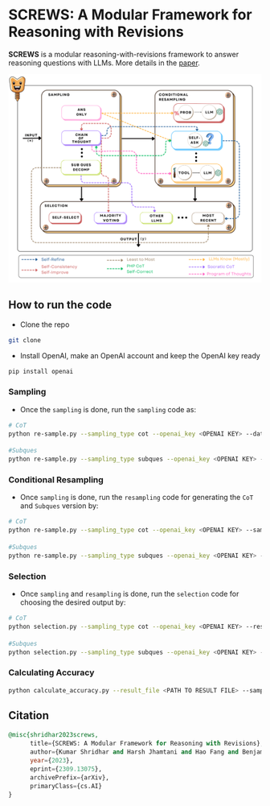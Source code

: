 # SCREWS: A Modular Framework for Reasoning with Revisions

**SCREWS** is a modular reasoning-with-revisions framework to answer reasoning questions with LLMs. More details in the [paper](https://arxiv.org/abs/2309.13075).

![SCREWS](./Images/Screws.png)


## How to run the code

* Clone the repo
```sh
git clone 
```

* Install OpenAI, make an OpenAI account and keep the OpenAI key ready
```sh
pip install openai
```

### Sampling

* Once the `sampling` is done, run the `sampling` code as:

```sh
# CoT 
python re-sample.py --sampling_type cot --openai_key <OPENAI KEY> --data_path ./data/test_gsm8k.jsonl --result_path ./results/cot_sample.jsonl --prompt_path ./prompts/cot_sample.txt

#Subques
python re-sample.py --sampling_type subques --openai_key <OPENAI KEY> --data_path ./data/test_gsm8k_socratic.jsonl --result_path ./results/subques_sample.jsonl --prompt_path ./prompts/subques_sample.txt
```

### Conditional Resampling

* Once `sampling` is done, run the `resampling` code for generating the `CoT` and `Subques` version by:
```sh
# CoT 
python re-sample.py --sampling_type cot --openai_key <OPENAI KEY> --sample_path ./results/cot_sample.jsonl --result_path ./results/cot_resample.jsonl --resample_prompt_path ./prompts/cot_resample.txt

#Subques
python re-sample.py --sampling_type subques --openai_key <OPENAI KEY> --sample_path ./results/subques_sample.jsonl --result_path ./results/subques_resample.jsonl --sample_prompt_path ./prompts/subques_sample.txt --resample_prompt_path ./prompts/subques_resample.txt
```

### Selection

* Once `sampling` and `resampling` is done, run the `selection` code for choosing the desired output by:
```sh
# CoT 
python selection.py --sampling_type cot --openai_key <OPENAI KEY> --resample_path ./results/cot_resample.jsonl --result_path ./results/cot_selection.jsonl --prompt_path ./prompts/cot_selection.txt

#Subques
python selection.py --sampling_type subques --openai_key <OPENAI KEY> --resample_path ./results/subques_resample.jsonl --result_path ./results/subques_selection.jsonl --prompt_path ./prompts/subques_sample.txt --prompt_path ./prompts/cot_selection.txt
```

### Calculating Accuracy

```sh
python calculate_accuracy.py --result_file <PATH TO RESULT FILE> --sampling_type <cot or subques> --type <sample, resample or selection> 
```

## Citation

```sql
@misc{shridhar2023screws,
      title={SCREWS: A Modular Framework for Reasoning with Revisions}, 
      author={Kumar Shridhar and Harsh Jhamtani and Hao Fang and Benjamin Van Durme and Jason Eisner and Patrick Xia},
      year={2023},
      eprint={2309.13075},
      archivePrefix={arXiv},
      primaryClass={cs.AI}
}
```
